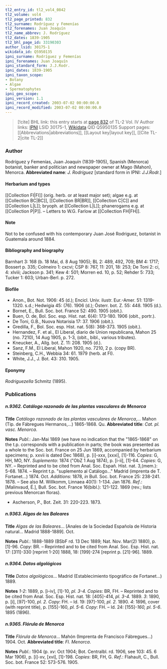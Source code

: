```yaml
---
tl2_entry_id: tl2_vol4_0842
tl2_volume: vol4
tl2_page_printed: 832
tl2_surname: Rodríguez y Femenías
tl2_forenames: Juan Joaquín
tl2_name_abbrev: J. Rodríguez
tl2_dates: 1839-1905
tl2_bhl_page_id: 33190303
author_lsid: 30175-1
wikidata_id: Q5950135
ipni_surname: Rodríguez y Femenías
ipni_forenames: Juan Joaquín
ipni_standard_form: J.J.Rodr.
ipni_dates: 1839-1905
ipni_taxon_scope: 
- Botany
- Algae
- Spermatophytes
ipni_geo_scope: 
ipni_version: 1.1
ipni_record_created: 2003-07-02 00:00:00.0
ipni_record_modified: 2003-07-02 00:00:00.0
---
```


> [!cite] BHL link: this entry starts at [page 832](https://www.biodiversitylibrary.org/page/33190303) of TL-2 Vol. IV
> Author links: [IPNI](https://www.ipni.org/a/30175-1) LSID 30175-1, [Wikidata](https://www.wikidata.org/wiki/Q5950135) QID Q5950135
> Support pages: [[Abbreviations|abbreviations]], [[Layout key|layout key]], [[Cite TL-2|cite TL-2]]

### Author

Rodríguez y Femenías, Juan Joaquín (1839-1905), Spanish (Menorca) botanist, banker and politician and newspaper owner at Mago (Mahon), Menorca. 
**Abbreviated name**: *J. Rodríguez* \[standard form in IPNI: *J.J.Rodr.*\]

#### Herbarium and types

[[Collection FI|FI]] (orig. herb. or at least major set); algae e.g. at [[Collection BC|BC]], [[Collection BR|BR]], [[Collection C|C]] and [[Collection L|L]]; bryoph. at [[Collection L|L]]; phanerogams e.g. at [[Collection P|P]]. – Letters to W.G. Farlow at [[Collection FH|FH]].

#### Note

Not to be confused with his contemporary Juan José Rodriguez, botanist in Guatemala around 1884.

#### Bibliography and biography

Barnhart 3: 168 (b. 18 Mai, d. 8 Aug 1905); BL 2: 489, 492, 709; BM 4: 1717; Bossert p. 335; Colmeiro 1: cxcvi; CSP 8: 767, 11: 201, 18: 253; De Toni 2: ci, 4: xlviii; Jackson p. 341; Kew 4: 501; Morren ed. 10, p. 52; Rehder 5: 733; Tucker 1: 603; Urban-Berl. p. 272.

#### Biofile

- Anon., Bot. Not. 1906: 45 (d.); Encicl. Univ. ilustr. Eur.-Amer. 51: 1319-1320. s.d.; Hedwigia 45: (76). 1906 (d.); Österr. bot. Z. 55: 448. 1905 (d.).
- Bornet, E., Bull. Soc. bot. France 52: 490. 1905 (obit.).
- Buen, O. de, Bol. Soc. esp. Hist. nat. 6(4): 173-180. 1906 (obit., portr.).
- De Toni, G.B., Nuova Notarisia 17: 37. 1906 (obit.).
- Gredilla, F., Bol. Soc. esp. Hist. nat. 5(8): 368-373. 1905 (obit.).
- Hernandez, F. et al., El Liberal, diario de Union republicana, Mahon 25 (no. 7210), 14 Aug 1905, p. 1-3, (obit., bibl., various tributes).
- Kneucker, A., Allg. bot. Z. 11: 208. 1905 (d.).
- Sanz, F.M., El Liberal, Mahon 1920, no. 7210, 2 p. (copy BR).
- Steinberg, C.H., Webbia 34: 61. 1979 (herb. at FI).
- White, J.J., J. Bot. 43: 310. 1905.

#### Eponymy

*Rodriguezella* Schmitz (1895).

### Publications

##### n.9362. Catálogo razonado de las plantas vasculares de Menorca

**Title**
*Catálogo razonado de las plantas vasculares de Menorca*,... Mahon (Tip. de Fábregues Hermanos,...) 1865-1868. Qu.
**Abbreviated title**: *Cat. pl. vasc. Menorca*.

**Notes**
*Publ*.: Jan-Mai 1869 (we have no indication that the "1865-1868" on the t.p. corresponds with a publication in parts; the book was presented as a whole to the Soc. bot. France on 25 Jun 1869, accompanied by herbarium specimens; p. xxvii is dated Dec 1868), p. \[i\]-xxx, \[xxxi\], \[1\]-116. *Copies*: G, HH, MO, NY.
*Suplemento*: 1874 ("ObZ 1 Aug 1874), p. \[i-ii\], \[1\]-64. *Copies*: G, NY. – Reprinted and to be cited from Anal. Soc. Españ. Hist. nat. 3,(mem.): 5-68. 1874. – Reprint t.p. "suplemento al Catálogo..." Madrid (imprenta de T. Fortanet...) 1874. Oct.
*Additions*: 1878, *in* Bull. Soc. bot. France 25: 238-241. 1878. – See also M. Willkomm, Linnaea 40(1): 1-134. Jan 1876.
*Ref*.: \[Malinvaud, É.\], Bull. Soc. bot. France 16(bibl.): 121-122. 1869 (rev.; lists previous Menorcan floras).
- Ascherson, P., Bot. Zeit. 31: 220-223. 1873.

##### n.9363. Algas de las Baleares

**Title**
*Algas de las Baleares*... \[Anales de la Sociedad Española de Historia natural... Madrid 1888-1889\]. Oct.

**Notes**
*Publ*.: 1888-1889 (BSbF rd. 13 Dec 1889; Nat. Nov. Mar(2) 1880), p. \[1\]-96. *Copy*: BR. – Reprinted and to be cited from Anal. Soc. Esp. Hist. nat. 17: \[311\]-330 \[reprint 1-20\] 1888, 18: \[199\]-274 \[reprint p. \[21\]-96\]. 1889.

##### n.9364. Datos algológicos

**Title**
*Datos algológicos*... Madrid (Establecimiento tipográfico de Fortanet...) 1889.

**Notes**
*1-2*: 1889, p. \[i-iv\], \[1\]-10, *pl. 3-4. Copies*: BR, FH. – Reprinted and to be cited from Anal. Soc. Esp. Hist. nat. 18: \[405\]-414, *pl. 3-4.* 1889.
*3*: 1890, p. \[i\], \[97\]-100, *pl. 2. Copy*: FH. – Id. 19: \[97\]-100, *pl. 2.* 1890.
*4*: 1896, cover (with reprint title), p. \[155\]-160, *pl. 5-6. Copy*: FH. – Id. 24: \[155\]-*160, pl*.
*5-6*. 1895 (1896).

##### n.9365. Flórula de Menorca

**Title**
*Flórula de Menorca*... Mahón (Imprenta de Francisco Fábregues...) 1904. Oct.
**Abbreviated title**: *Fl. Menorca*.

**Notes**
*Publ*.: 1904 (p. xv: Oct 1904; Bot. Centralbl. rd. 1906, see 103: 45. 6 Mar 1906), p. \[i\]-xv, \[xvi\], \[1\]-198. *Copies*: BR, FH, G.
*Ref*.: Flahault, C., Bull. Soc. bot. France 52: 573-576. 1905.

